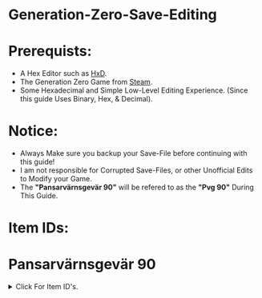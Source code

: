 # Generation-Zero-Save-Editing

# Prerequists:
- A Hex Editor such as [HxD](https://mh-nexus.de/en/downloads.php?product=HxD20).
- The Generation Zero Game from [Steam](https://store.steampowered.com/app/704270/Generation_Zero/).
- Some Hexadecimal and Simple Low-Level Editing Experience. (Since this guide Uses Binary, Hex, & Decimal).

# Notice:
- Always Make sure you backup your Save-File before continuing with this guide!
- I am not responsible for Corrupted Save-Files, or other Unofficial Edits to Modify your Game.
- The **"Pansarvärnsgevär 90"** will be refered to as the **"Pvg 90"** During This Guide.

# Item IDs:

# Pansarvärnsgevär 90
<details>
  <summary>Click For Item ID's.</summary>
  
- 1-Star ID: 2727348298
  
- 2-Star ID: 1113029778
  
- 3-Star ID: 1708071827
  
- 4-Star ID: 1940676808
  
- 5-Star ID: 1287668466
  
- 6-Star ID: 1135722230
</details>
